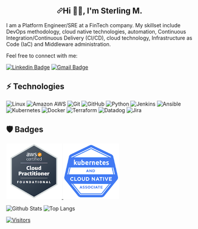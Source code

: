 
<div data-target="readme-toc.content" class="Box-body px-5 pb-5">
    <article class="markdown-body entry-content container-lg" itemprop="text"><h1 align="center" dir="auto"><a id="user-content-hi--im-Sterling-M" class="anchor" aria-hidden="true" href="#hi--im-Sterling-M"><svg class="octicon octicon-link" viewBox="0 0 16 16" version="1.1" width="16" height="16" aria-hidden="true"><path fill-rule="evenodd" d="M7.775 3.275a.75.75 0 001.06 1.06l1.25-1.25a2 2 0 112.83 2.83l-2.5 2.5a2 2 0 01-2.83 0 .75.75 0 00-1.06 1.06 3.5 3.5 0 004.95 0l2.5-2.5a3.5 3.5 0 00-4.95-4.95l-1.25 1.25zm-4.69 9.64a2 2 0 010-2.83l2.5-2.5a2 2 0 012.83 0 .75.75 0 001.06-1.06 3.5 3.5 0 00-4.95 0l-2.5 2.5a3.5 3.5 0 004.95 4.95l1.25-1.25a.75.75 0 00-1.06-1.06l-1.25 1.25a2 2 0 01-2.83 0z"></path></svg></a>Hi <g-emoji class="g-emoji" alias="wave" fallback src="https://github.githubassets.com/images/icons/emoji/unicode/1f44b.png">👋🏽</g-emoji>, I'm Sterling M. </h1>
    <div align="left" dir="auto">

I am a Platform Engineer/SRE at a FinTech company. My skillset include DevOps methodology, cloud native technologies, automation, Continuous Integration/Continuous Delivery (CI/CD), cloud technology, Infrastructure as Code (IaC) and Middleware administration.


Feel free to connect with me:

[![Linkedin Badge](https://img.shields.io/badge/-Sterling%20McKinley-blue?style=flat-square&logo=Linkedin&logoColor=white&link=https://www.linkedin.com/in/sterling-mckinley/)](https://www.linkedin.com/in/sterling-mckinley/)
[![Gmail Badge](https://img.shields.io/badge/-mckinleyvsterling@gmail.com-c14438?style=flat-square&logo=Gmail&logoColor=white&link=mailto:mckinleyvsterling@gmail.com)](mailto:mckinleyvsterling@gmail.com)


## ⚡ Technologies

![Linux](https://img.shields.io/badge/Linux-FCC624?style=flat-square&logo=linux&logoColor=black)
![Amazon AWS](https://img.shields.io/badge/Amazon%20AWS-232F3E?style=flat-square&logo=amazon-aws)
![Git](https://img.shields.io/badge/-Git-black?style=flat-square&logo=git)
![GitHub](https://img.shields.io/badge/-GitHub-181717?style=flat-square&logo=github)
![Python](https://img.shields.io/badge/-Python-black?style=flat-square&logo=Python)
![Jenkins](https://img.shields.io/badge/jenkins-%232C5263.svg?style=for-the-badge&logo=jenkins&logoColor=white)
![Ansible](https://img.shields.io/badge/ansible-%231A1918.svg?style=for-the-badge&logo=ansible&logoColor=white)
![Kubernetes](https://img.shields.io/badge/kubernetes-%23326ce5.svg?style=for-the-badge&logo=kubernetes&logoColor=white)
![Docker](https://img.shields.io/badge/docker-%230db7ed.svg?style=for-the-badge&logo=docker&logoColor=white)
![Terraform](https://img.shields.io/badge/terraform-%235835CC.svg?style=for-the-badge&logo=terraform&logoColor=white)
![Datadog](https://img.shields.io/badge/datadog-%23632CA6.svg?style=for-the-badge&logo=datadog&logoColor=white)
![Jira](https://img.shields.io/badge/jira-%230A0FFF.svg?style=for-the-badge&logo=jira&logoColor=white)


<h2>🛡️ Badges</h2> 
<div>
    <a href="https://www.credly.com/badges/20e09a18-69e3-46fe-808c-953b896d130e/public_url">
         <img src="https://github.com/SterlingMcKinley/SterlingMcKinley/blob/main/aws-certified-cloud-practitioner.png" width="150 px" height = "150px" >
    </a>
      <a href="https://www.credly.com/badges/343b2e0b-33e6-4c2e-aa11-d3a3d8d21e2f/public_url">
        <img src="https://github.com/SterlingMcKinley/SterlingMcKinley/blob/main/kcna-kubernetes-and-cloud-native-associate.png" width="150 px" height = "150px" >
     </a>    
  </div>




![Github Stats](https://github-readme-stats.vercel.app/api?username=SterlingMcKinley&count_private=true&show_icons=true&include_all_commits=true)
![Top Langs](https://github-readme-stats.vercel.app/api/top-langs/?username=SterlingMcKinley&hide=TeX&layout=compact)


[![Visitors](https://api.visitorbadge.io/api/visitors?path=SterlingMcKinley%2FSterlingMcKinley&label=VISITORS&countColor=%23263759)](https://visitorbadge.io/status?path=SterlingMcKinley%2FSterlingMcKinley)
